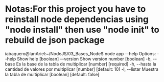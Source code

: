 # Notas:For this project you have to reinstall node dependencias using "node install" then use "node init" to rebuild de json package
iabaquero@IanAriel:~/NodeJS/03_Bases_Node$ node app --help
Options:
      --help     Show help                                             [boolean]
      --version  Show version number                                   [boolean]
  -b, --base     Es la base de la tabla de multiplicar       [number] [required]
  -h, --hasta    la cantidad de valores por multiplicar   [number] [default: 10]
  -l, --listar   Muestra la tabla de multiplicar      [boolean] [default: false]


  